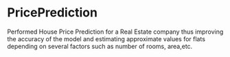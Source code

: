 # PricePrediction
Performed House Price Prediction for a Real Estate company thus improving the accuracy of the model and estimating approximate values for flats depending on several factors such as number of rooms, area,etc.
